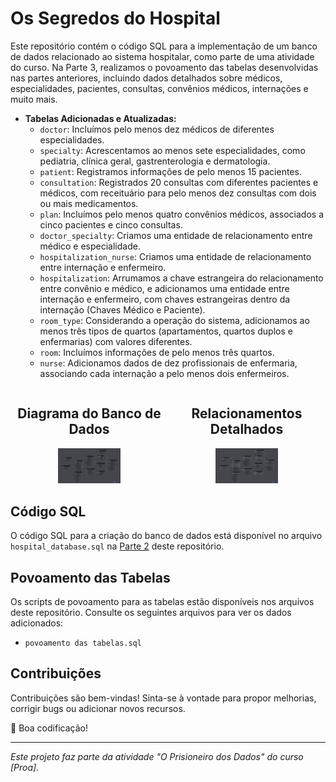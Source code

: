 # Os Segredos do Hospital

Este repositório contém o código SQL para a implementação de um banco de dados relacionado ao sistema hospitalar, como parte de uma atividade do curso. Na Parte 3, realizamos o povoamento das tabelas desenvolvidas nas partes anteriores, incluindo dados detalhados sobre médicos, especialidades, pacientes, consultas, convênios médicos, internações e muito mais.

- **Tabelas Adicionadas e Atualizadas:**
  - `doctor`: Incluímos pelo menos dez médicos de diferentes especialidades.
  - `specialty`: Acrescentamos ao menos sete especialidades, como pediatria, clínica geral, gastrenterologia e dermatologia.
  - `patient`: Registramos informações de pelo menos 15 pacientes.
  - `consultation`: Registrados 20 consultas com diferentes pacientes e médicos, com receituário para pelo menos dez consultas com dois ou mais medicamentos.
  - `plan`: Incluímos pelo menos quatro convênios médicos, associados a cinco pacientes e cinco consultas.
  - `doctor_specialty`: Criamos uma entidade de relacionamento entre médico e especialidade.
  - `hospitalization_nurse`: Criamos uma entidade de relacionamento entre internação e enfermeiro.
  - `hospitalization`: Arrumamos a chave estrangeira do relacionamento entre convênio e médico, e adicionamos uma entidade entre internação e enfermeiro, com chaves estrangeiras dentro da internação (Chaves Médico e Paciente).
  - `room_type`: Considerando a operação do sistema, adicionamos ao menos três tipos de quartos (apartamentos, quartos duplos e enfermarias) com valores diferentes.
  - `room`: Incluímos informações de pelo menos três quartos.
  - `nurse`: Adicionamos dados de dez profissionais de enfermaria, associando cada internação a pelo menos dois enfermeiros.
  
<div style="display: flex; justify-content: space-around; align-items: center;">
  <div style="text-align: center;">
    <h2>Diagrama do Banco de Dados</h2>
    <img src="https://github.com/SamDevFocus/Proa_Trabalhos/raw/master/O%20Hospital%20Fundamental%20-%20Parte%202/1.jpg" alt="Diagrama Completo" style="width: 40%;">
  </div>
  <div style="text-align: center;">
    <h2>Relacionamentos Detalhados</h2>
    <img src="https://github.com/SamDevFocus/Proa_Trabalhos/raw/master/O%20Hospital%20Fundamental%20-%20Parte%202/2.jpg" alt="Relacionamentos Detalhados" style="width: 40%;">
  </div>
</div>

## Código SQL

O código SQL para a criação do banco de dados está disponível no arquivo `hospital_database.sql` na [Parte 2](https://github.com/SamDevFocus/Proa_Trabalhos/tree/master/O%20Hospital%20Fundamental%20-%20Parte%202) deste repositório.

## Povoamento das Tabelas

Os scripts de povoamento para as tabelas estão disponíveis nos arquivos deste repositório. Consulte os seguintes arquivos para ver os dados adicionados:

- `povoamento das tabelas.sql`

## Contribuições

Contribuições são bem-vindas! Sinta-se à vontade para propor melhorias, corrigir bugs ou adicionar novos recursos.

🚀 Boa codificação!

---

*Este projeto faz parte da atividade "O Prisioneiro dos Dados" do curso [Proa].*
